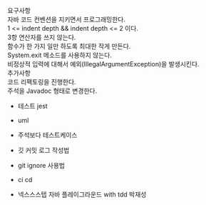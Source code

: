 요구사항  
자바 코드 컨벤션을 지키면서 프로그래밍한다.  
1 <= indent depth && indent depth <= 2 이다.  
3항 연산자를 쓰지 않는다.  
함수가 한 가지 일만 하도록 최대한 작게 만든다.  
System.exit 메소드를 사용하지 않는다.  
비정상적 입력에 대해서 예외(IllegalArgumentException)을 발생시킨다.  
추가사항  
코드 리팩토링을 진행한다.  
주석을 Javadoc 형태로 변경한다.

-   테스트 jest

-   uml
-   주석보다 테스트케이스
-   깃 커밋 로그 작성법
-   git ignore 사용법
-   ci cd
-   넥스스스텝 자바 플레이그라운드 with tdd 박재성
<!--stackedit_data:
eyJoaXN0b3J5IjpbLTE2ODkzNTQ4MjldfQ==
-->